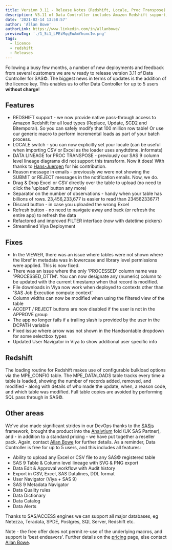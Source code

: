 ```yaml
---
title: Version 3.11 - Release Notes (Redshift, Locale, Proc Transpose)
description: V3.11 of Data Controller includes Amazon Redshift support, a Locale switch, Data Lineage for Proc Transpose, and varoius UI & Performance enhancements.
date: '2021-02-14 13:58:57'
author: 'Allan Bowe'
authorLink: https://www.linkedin.com/in/allanbowe/
previewImg: './1_5i1_LPEiMqqEuAmYhcmcIw.png'
tags:
  - licence
  - redshift
  - Releases
---
```


Following a busy few months, a number of new deployments and feedback from several customers we are <noframes></noframes>w ready to release version 3.11 of Data Controller for SAS©. The biggest news in terms of updates is the addition of the licence key. This enables us to offer Data Controller for up to 5 users **without charge**!

## Features

- REDSHIFT support - we now provide native pass-through access to Amazon Redshift for all load types (Replace, Update, SCD2 and Bitemporal). So you can safely modify that 100 million row table! Or use our generic macro to perform incremental loads as part of your batch process.
- LOCALE switch - you can now explicitly set your locale (can be useful when importing CSV or Excel as the loader uses anydtdtme. informats)
- DATA LINEAGE for PROC TRANSPOSE - previously our SAS 9 column level lineage diagrams did not support this transform. Now it does! With thanks to [Hans-Juergen](/siemens-healthineers-smart-data-catalog/) for his contribution.
- Reason message in emails - previously we were not showing the SUBMIT or REJECT messages in the notification emails. Now, we do.
- Drag & Drop Excel or CSV directly over the table to upload (no need to click the 'upload' button any more)
- Separator on the number of observations - handy when your table has billions of rows. 23,456,233,677 is easier to read than 23456233677!
- Discard button - in case you uploaded the wrong Excel
- Refresh button - no need to navigate away and back (or refresh the entire app) to refresh the data
- Refactored and improved FILTER interface (now with datetime pickers)
- Streamlined Viya Deployment

## Fixes

- In the VIEWER, there was an issue where tables were not shown where the libref in metadata was in lowercase and library level permissions were applied. This is now fixed.
- There was an issue where the only 'PROCESSED' column name was 'PROCESSED_DTTM'. You can now designate any (numeric) column to be updated with the current timestamp when that record is modified.
- File downloads in Viya now work when deployed to contexts other than 'SAS Job Execution compute context'
- Column widths can now be modified when using the filtered view of the table
- ACCEPT / REJECT buttons are now disabled if the user is not in the APPROVE group
- The app no longer fails if a trailing slash is provided by the user in the DCPATH variable
- Fixed issue where arrow was not shown in the Handsontable dropdown for some selectbox types
- Updated User Navigator in Viya to show additional user specific info

## Redshift

The loading routine for Redshift makes use of configurable bulkload options via the MPE_CONFIG table. The MPE_DATALOADS table tracks every time a table is loaded, showing the number of records added, removed, and modified - along with details of who made the update, when, a reason code, and which table was modified. Full table copies are avoided by performing SQL pass through in SAS©.

## Other areas

We've also made significant strides in our DevOps thanks to the [SASjs](https://sasjs.io) framework, brought the product into the [Analytium](https://sasapps.io) fold (UK SAS Partner), and - in addition to a standard pricing - we have put together a reseller pack. Again, contact [Allan Bowe](https://www.linkedin.com/in/allanbowe/) for further details. As a reminder, Data Controller is free for up to 5 users, and this includes all features:


- Ability to upload any Excel or CSV file to any SAS© registered table
- SAS 9 Table & Column level lineage with SVG & PNG export
- Data Edit & Approval workflow with Audit history
- Export in CSV, Excel, SAS Datalines, DDL format
- User Navigator (Viya + SAS 9)
- SAS 9 Metadata Navigator
- Data Quality rules
- Data Dictionary
- Data Catalog
- Data Alerts

Thanks to SAS/ACCESS engines we can support all major databases, eg Netezza, Teradata, SPDE, Postgres, SQL Server, Redshift etc.

Note - the free offer does not permit re-use of the underlying macros, and support is 'best endeavors'. Further details on the [pricing](/pricing) page, else contact [Allan Bowe](https://www.linkedin.com/in/allanbowe/).

